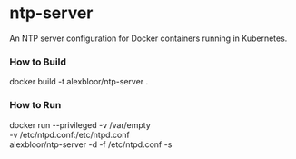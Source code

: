 # ntp-server
An NTP server configuration for Docker containers running in Kubernetes.

### How to Build
docker build -t alexbloor/ntp-server .

### How to Run
docker run --privileged -v /var/empty \
 -v /etc/ntpd.conf:/etc/ntpd.conf \
 alexbloor/ntp-server -d -f /etc/ntpd.conf -s
